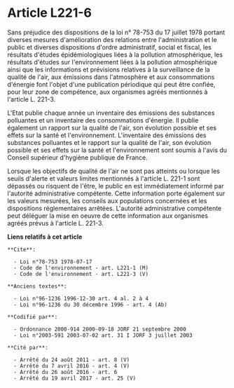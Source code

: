 # Article L221-6

Sans préjudice des dispositions de la loi n° 78-753 du 17 juillet 1978 portant diverses mesures d'amélioration des relations
entre l'administration et le public et diverses dispositions d'ordre administratif, social et fiscal, les résultats d'études
épidémiologiques liées à la pollution atmosphérique, les résultats d'études sur l'environnement liées à la pollution
atmosphérique ainsi que les informations et prévisions relatives à la surveillance de la qualité de l'air, aux émissions dans
l'atmosphère et aux consommations d'énergie font l'objet d'une publication périodique qui peut être confiée, pour leur zone
de compétence, aux organismes agréés mentionnés à l'article L. 221-3.

L'Etat publie chaque année un inventaire des émissions des substances polluantes et un inventaire des consommations
d'énergie. Il publie également un rapport sur la qualité de l'air, son évolution possible et ses effets sur la santé et
l'environnement. L'inventaire des émissions des substances polluantes et le rapport sur la qualité de l'air, son évolution
possible et ses effets sur la santé et l'environnement sont soumis à l'avis du Conseil supérieur d'hygiène publique de
France.

Lorsque les objectifs de qualité de l'air ne sont pas atteints ou lorsque les seuils d'alerte et valeurs limites mentionnés à
l'article L. 221-1 sont dépassés ou risquent de l'être, le public en est immédiatement informé par l'autorité administrative
compétente. Cette information porte également sur les valeurs mesurées, les conseils aux populations concernées et les
dispositions réglementaires arrêtées. L'autorité administrative compétente peut déléguer la mise en oeuvre de cette
information aux organismes agréés prévus à l'article L. 221-3.

**Liens relatifs à cet article**

	**Cite**:

	  - Loi n°78-753 1978-07-17
	  - Code de l'environnement - art. L221-1 (M)
	  - Code de l'environnement - art. L221-3 (V)

	**Anciens textes**:

	  - Loi n°96-1236 1996-12-30 art. 4 al. 2 à 4
	  - Loi n°96-1236 du 30 décembre 1996 - art. 4 (Ab)

	**Codifié par**:

	  - Ordonnance 2000-914 2000-09-18 JORF 21 septembre 2000
	  - Loi n°2003-591 2003-07-02 art. 31 I JORF 3 juillet 2003

	**Cité par**:

	  - Arrêté du 24 août 2011 - art. 8 (V)
	  - Arrêté du 7 avril 2016 - art. 4 (V)
	  - Arrêté du 26 août 2016 - art. 6
	  - Arrêté du 19 avril 2017 - art. 25 (V)
